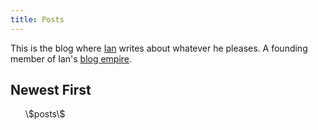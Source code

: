 ```yaml
---
title: Posts
---
```


This is the blog where [Ian][1] writes about whatever he pleases.
A founding member of Ian's [blog empire][2].

## Newest First ##
<ul>\$posts\$</ul>

[1]: http://www.iangreenleaf.com
[2]: about.html
